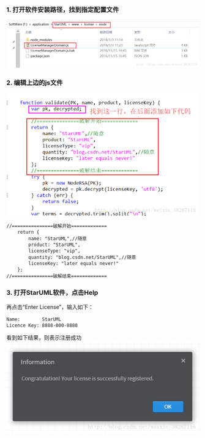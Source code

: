 ### 1. 打开软件安装路径，找到指定配置文件
![avatar](res/20180103114035626.png)

### 2. 编辑上边的js文件
![avatar](res/20180103114054817.png)

 ```
//===============破解开始=============  
     return {  
         name: "StarUML",//随意  
         product: "StarUML",  
         licenseType: "vip",  
         quantity: "blog.csdn.net/StarUML",//随意  
         licenseKey: "later equals never!"  
     };  
 //===============破解结束=============  
```

### 3. 打开StarUML软件，点击Help 

再点击“Enter License”，输入如下：
```
Name:        StarUML  
Licence Key: 8888-000-8888 
```
看到如下结果，则表示注册成功 
![avatar](res/20180103114326099.png)